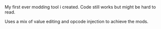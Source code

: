 My first ever modding tool i created. Code still works but might be hard to read.

Uses a mix of value editing and opcode injection to achieve the mods.
